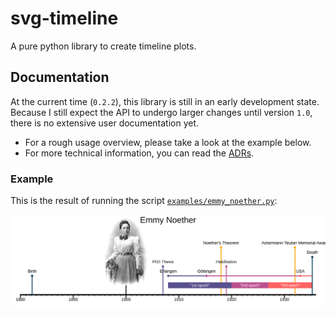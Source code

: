 # svg-timeline

A pure python library to create timeline plots.

## Documentation
At the current time (`0.2.2`), this library is still in an early development state.
Because I still expect the API to undergo larger changes until version `1.0`,
there is no extensive user documentation yet.

- For a rough usage overview, please take a look at the example below.
- For more technical information, you can read the [ADRs](https://github.com/TiDreyer/svg-timeline/main/ADRS/).

### Example
This is the result of running the script [`examples/emmy_noether.py`](https://github.com/TiDreyer/svg-timeline/blob/main/examples/emmy_noether.py):

![a timeline of Emmy Noether's life](https://github.com/TiDreyer/svg-timeline/raw/main/examples/emmy_noether.svg)
